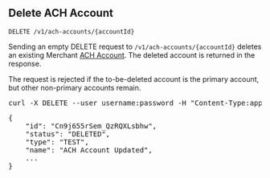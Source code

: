 Delete ACH Account
-----------------------

    DELETE /v1/ach-accounts/{accountId}

Sending an empty DELETE request to `/v1/ach-accounts/{accountId}` deletes an
existing Merchant [ACH Account](types#achaccount-section). The deleted account is
returned in the response.

<div class="bs-callout bs-callout-warning">The request is rejected if the to-be-deleted account is
the primary account, but other non-primary accounts remain.</div>

<div class="http-example http-request-example">
  <pre class="prettyprint">
curl -X DELETE --user username:password -H "Content-Type:application/json" {{site.data.variables.apiurl.gateway}}/v1/ach-accounts/Cn9j655rSem_QzRQXLsbhw</pre>
</div>

<div class="http-example http-response-example">
  <pre class="prettyprint">
{
    "id": "Cn9j655rSem_QzRQXLsbhw",
    "status": "DELETED",
    "type": "TEST",
    "name": "ACH Account Updated",
    ...
}</pre>
</div>
